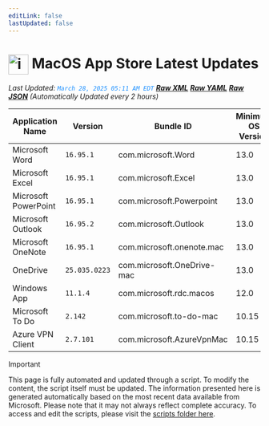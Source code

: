 ```yaml
---
editLink: false
lastUpdated: false
---
```

# <img src="/images/App_Store_logo.png" alt="image" width="40" style="vertical-align: middle; display: inline-block;" /> MacOS App Store Latest Updates

<span class="extra-small">_Last Updated: <code style="color : dodgerblue">March 28, 2025 05:11 AM EDT</code> [**_Raw XML_**](https://github.com/cocopuff2u/MOFA/blob/main/latest_raw_files/macos_appstore_latest.xml) [**_Raw YAML_**](https://github.com/cocopuff2u/MOFA/blob/main/latest_raw_files/macos_appstore_latest.yaml) [**_Raw JSON_**](https://github.com/cocopuff2u/MOFA/blob/main/latest_raw_files/macos_appstore_latest.json)
 (Automatically Updated every 2 hours)_</span>

| Application Name | Version | Bundle ID | Minimum OS Version | Icon |
|------------------|---------|-----------|-------------------|------|
| Microsoft Word | `16.95.1` | com.microsoft.Word | 13.0 | <img src='https://is1-ssl.mzstatic.com/image/thumb/Purple211/v4/04/b5/65/04b56550-1c8c-70ec-145f-585a8544bf6b/MSWD.png/512x512bb.png' width='25%' height='25%' /> |
| Microsoft Excel | `16.95.1` | com.microsoft.Excel | 13.0 | <img src='https://is1-ssl.mzstatic.com/image/thumb/Purple211/v4/bd/3c/42/bd3c42d0-6f7e-e2cd-bd66-22a48f30761f/XCEL.png/512x512bb.png' width='25%' height='25%' /> |
| Microsoft PowerPoint | `16.95.1` | com.microsoft.Powerpoint | 13.0 | <img src='https://is1-ssl.mzstatic.com/image/thumb/Purple221/v4/74/13/45/7413455c-c186-1f54-86f9-cf887b4a33eb/PPT3.png/512x512bb.png' width='25%' height='25%' /> |
| Microsoft Outlook | `16.95.2` | com.microsoft.Outlook | 13.0 | <img src='https://is1-ssl.mzstatic.com/image/thumb/Purple221/v4/76/d8/a8/76d8a8ee-72f3-a57a-9ac5-e98cf394e45a/Outlook.png/512x512bb.png' width='25%' height='25%' /> |
| Microsoft OneNote | `16.95.1` | com.microsoft.onenote.mac | 13.0 | <img src='https://is1-ssl.mzstatic.com/image/thumb/Purple221/v4/61/e5/0b/61e50b4e-a727-c46a-4da8-40b258c9a4f6/OneNote.png/512x512bb.png' width='25%' height='25%' /> |
| OneDrive | `25.035.0223` | com.microsoft.OneDrive-mac | 13.0 | <img src='https://is1-ssl.mzstatic.com/image/thumb/Purple211/v4/fb/8c/81/fb8c8177-da95-5456-0457-60984d498910/OneDrive.png/512x512bb.png' width='25%' height='25%' /> |
| Windows App | `11.1.4` | com.microsoft.rdc.macos | 12.0 | <img src='https://is1-ssl.mzstatic.com/image/thumb/Purple211/v4/39/9d/14/399d147a-4763-ede4-4724-4d433baddfc1/AppIcon-0-0-85-220-0-0-4-0-2x.png/512x512bb.png' width='25%' height='25%' /> |
| Microsoft To Do | `2.142` | com.microsoft.to-do-mac | 10.15 | <img src='https://is1-ssl.mzstatic.com/image/thumb/Purple211/v4/38/19/c9/3819c91e-74c5-a6e0-02d8-2c90c44df012/AppIcon-Release-0-85-220-0-4-2x-sRGB.png/512x512bb.png' width='25%' height='25%' /> |
| Azure VPN Client | `2.7.101` | com.microsoft.AzureVpnMac | 10.15 | <img src='https://is1-ssl.mzstatic.com/image/thumb/Purple221/v4/23/60/df/2360df4b-4ac5-4480-bb3e-4f59df6c3e64/AppIcon-85-220-0-4-0-0-2x-0-0.png/512x512bb.png' width='25%' height='25%' /> |

> [!IMPORTANT]
> This page is fully automated and updated through a script. To modify the content, the script itself must be updated. The information presented here is generated automatically based on the most recent data available from Microsoft. Please note that it may not always reflect complete accuracy. To access and edit the scripts, please visit the [scripts folder here](https://github.com/cocopuff2u/MOFA_WEBSITE/tree/main/update_readme_scripts).

